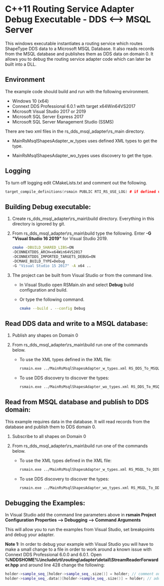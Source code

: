 # C++11 Routing Service Adapter Debug Executable - DDS <--> MSQL Server

This windows executable instantiates a routing service which routes ShapeType
DDS data to a Microsoft MSQL Database. It also reads records from the MSQL
database and publishes them as DDS data on domain 0. It allows you to debug
the routing service adapter code which can later be built into a DLL.

## Environment

The example code should build and run with the following environment.

- Windows 10 (x64)
- Connext DDS Professional 6.0.1 with target x64Win64VS2017
- Microsoft Visual Studio 2017 or 2019
- Microsoft SQL Server Express 2017
- Microsoft SQL Server Management Studio (SSMS)

There are two xml files in the rs_dds_msql_adapter\rs_main directory.

- MainRsMsqlShapesAdapter_w_types uses defined XML types to get the type.

- MainRsMsqlShapesAdapter_wo_types uses discovery to get the type.

## Logging

To turn off logging edit CMakeLists.txt and comment out the following.

```c++
target_compile_definitions(rsmain PUBLIC RTI_RS_USE_LOG) # if defined use logging
```

## Building Debug executable:

1.  Create rs_dds_msql_adapter\rs_main\build directory. Everything in this
    directory is ignored by git.

2.  From rs_dds_msql_adapter\rs_main\build type the following.
    Enter **-G "Visual Studio 16 2019"** for Visual Studio 2019.

    ```bash
    cmake -DBUILD_SHARED_LIBS=ON
    -DCONNEXTDDS_ARCH=x64Win64VS2017
    -DCONNEXTDDS_IMPORTED_TARGETS_DEBUG=ON
    -DCMAKE_BUILD_TYPE=Debug
    -G "Visual Studio 15 2017" -A x64 ..
    ```

3.  The project can be built from Visual Studio or from the command line.

    -   In Visual Studio open RSMain.sln and select **Debug** build
        configuration and build.
        
    -   Or type the following command.

        ```bash
        cmake --build . --config Debug
        ```

## Read DDS data and write to a MSQL database:

1.  Publish any shapes on Domain 0

2.  From rs_dds_msql_adapter\rs_main\build run one of the commands below.

    -   To use the XML types defined in the XML file:

        ```bash
        rsmain.exe ../MainRsMsqlShapesAdapter_w_types.xml RS_DDS_To_MSQL
        ```

    -   To use DDS discovery to discover the types:

        ```bash
        rsmain.exe ../MainRsMsqlShapesAdapter_wo_types.xml RS_DDS_To_MSQL
        ```

## Read from MSQL database and publish to DDS domain:

This example requires data in the database. It will read records from the
database and publish them to DDS domain 0.

1.  Subscribe to all shapes on Domain 0

2.  From rs_dds_msql_adapter\rs_main\build run one of the commands below.

    -   To use the XML types defined in the XML file:

        ```bash
        rsmain.exe ../MainRsMsqlShapesAdapter_w_types.xml RS_MSQL_To_DDS
        ```

    -   To use DDS discovery to discover the types:

        ```bash
        rsmain.exe ../MainRsMsqlShapesAdapter_wo_types.xml RS_MSQL_To_DDS
        ```

## Debugging the Examples:

In Visual Studio add the command line parameters above in
**rsmain Project Configuration Properties --> Debugging --> Command Arguments**

This will allow you to run the examples from Visual Studio, set breakpoints
and debug your adapter.

**Note 1:** In order to debug your example with Visual Studio you will have to
make a small change to a file in order to work around a known issue with
Connext DDS Professional 6.0.0 and 6.0.1.
Open **%NDDSHOME%\include\rti\routing\adapter\detail\StreamReaderForwarder.hpp**
and around line 428 change the following:

```c++
holder->sample_seq_[holder->sample_seq_.size()] = holder; // comment out
holder->sample_seq_.data()[holder->sample_seq_.size()] = holder; // add this
```